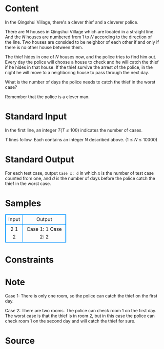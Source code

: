 
# Content

In the Qingshui Village, there's a clever thief and a cleverer police. 

There are $N$ houses in Qingshui Village which are located in a straight line. And the $N$ houses are numbered from $1$ to $N$ according to the direction of the line. Two houses are consided to be neighbor of each other if and only if there is no other house between them.

The thief hides in one of $N$ houses now, and the police tries to find him out. Every day the police will choose a house to check and he will catch the thief if he hides in that house. If the thief survive the arrest of the police, in the night he will move to a neighboring house to pass through the next day.

What is the number of days the police needs to catch the thief in the worst case?

Remember that the police is a clever man.

# Standard Input

In the first line, an integer $T (T \leq 100)$ indicates the number of cases. 

$T$ lines follow. Each contains an integer $N$ described above. $(1 \leq N \leq 10000)$

# Standard Output

For each test case, output `Case x: d` in which $x$ is the number of test case counted from one, and $d$ is the number of days before the police catch the thief in the worst case.

# Samples

<style>
        table,table tr th, table tr td { border:1px solid #0094ff; }
        table { width: 200px; min-height: 25px; line-height: 25px; text-align: center; border-collapse: collapse;}   
    </style>
<table>
	<tr>
		<td>Input</td>
		<td>Output</td>
	</tr>
<tr><td>2
1
2</td><td>Case 1: 1
Case 2: 2</td></tr></table>


# Constraints



# Note

Case $1$: There is only one room, so the police can catch the thief on the first day.

Case $2$: There are two rooms. The police can check room $1$ on the first day. The worst case is that the thief is in room $2$, but in this case the police can check room $1$ on the second day and will catch the thief for sure.

# Source


